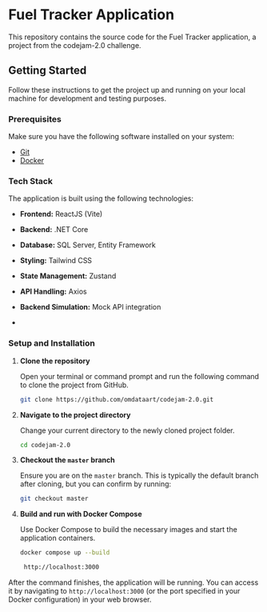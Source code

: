 # Fuel Tracker Application

This repository contains the source code for the Fuel Tracker application, a project from the codejam-2.0 challenge.

## Getting Started

Follow these instructions to get the project up and running on your local machine for development and testing purposes.

### Prerequisites

Make sure you have the following software installed on your system:

-   [Git](https://git-scm.com/downloads)
-   [Docker](https://www.docker.com/products/docker-desktop)

### Tech Stack

The application is built using the following technologies:

-   **Frontend:** ReactJS (Vite)
-   **Backend:** .NET Core
-   **Database:** SQL Server, Entity Framework
-   **Styling:** Tailwind CSS
-   **State Management:** Zustand
-   **API Handling:** Axios
-   **Backend Simulation:** Mock API integration

-   
### Setup and Installation

1.  **Clone the repository**

    Open your terminal or command prompt and run the following command to clone the project from GitHub.

    ```bash
    git clone https://github.com/omdataart/codejam-2.0.git
    ```

2.  **Navigate to the project directory**

    Change your current directory to the newly cloned project folder.

    ```bash
    cd codejam-2.0
    ```

3.  **Checkout the `master` branch**

    Ensure you are on the `master` branch. This is typically the default branch after cloning, but you can confirm by running:

    ```bash
    git checkout master
    ```

4.  **Build and run with Docker Compose**

    Use Docker Compose to build the necessary images and start the application containers.

    ```bash
    docker compose up --build
    ```
    ```bash
     http://localhost:3000
    ```

After the command finishes, the application will be running. You can access it by navigating to `http://localhost:3000` (or the port specified in your Docker configuration) in your web browser.
